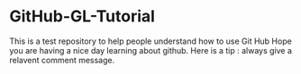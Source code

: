 # GitHub-GL-Tutorial
This is a test repository to help people understand how to use Git Hub
Hope you are having a nice day learning about github.
Here is a tip : always give a relavent comment message.
